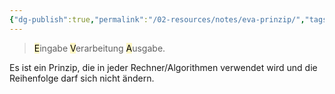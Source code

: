 ```yaml
---
{"dg-publish":true,"permalink":"/02-resources/notes/eva-prinzip/","tags":["GFN/LF02","ausbildung/gfn/ap1"],"noteIcon":"","updated":"2025-10-29T12:59:05.958+01:00"}
---
```


> <mark style="background: #FFF3A3A6;">E</mark>ingabe <mark style="background: #FFF3A3A6;">V</mark>erarbeitung <mark style="background: #FFF3A3A6;">A</mark>usgabe.

Es ist ein Prinzip, die in jeder Rechner/Algorithmen verwendet wird und die Reihenfolge darf sich nicht ändern.